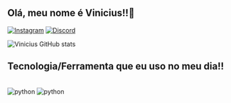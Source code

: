 ## Olá, meu nome é Vinicius!!👋
[![Instagram](https://img.shields.io/badge/Instagram-E4405F?style=for-the-badge&logo=instagram&logoColor=white)](https://instagram.com/vinissin._)
[![Discord](https://img.shields.io/badge/Discord-7289DA?style=for-the-badge&logo=discord&logoColor=white)](https://instagram.com/vinissin._)

![Vinicius GitHub stats](https://github-readme-stats.vercel.app/api?username=ViniciusVieira05&show_icons=true&theme=merko)


## Tecnologia/Ferramenta que eu uso no meu dia!!

<div style="display: inline block"><br/>
  <img align="center" alt="python" src="https://img.shields.io/badge/Python-3776AB?style=for-the-badge&logo=python&logoColor=white" />
  <img align="center" alt="python" src="https://img.shields.io/badge/Visual_Studio_Code-0078D4?style=for-the-badge&logo=visual%20studio%20code&logoColor=white" />
</div>

